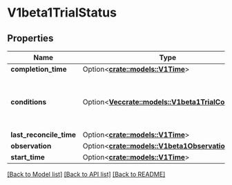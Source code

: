 # V1beta1TrialStatus

## Properties

Name | Type | Description | Notes
------------ | ------------- | ------------- | -------------
**completion_time** | Option<[**crate::models::V1Time**](v1.Time.md)> |  | [optional]
**conditions** | Option<[**Vec<crate::models::V1beta1TrialCondition>**](.v1beta1.TrialCondition.md)> | List of observed runtime conditions for this Trial. | [optional]
**last_reconcile_time** | Option<[**crate::models::V1Time**](v1.Time.md)> |  | [optional]
**observation** | Option<[**crate::models::V1beta1Observation**](v1beta1.Observation.md)> |  | [optional]
**start_time** | Option<[**crate::models::V1Time**](v1.Time.md)> |  | [optional]

[[Back to Model list]](../README.md#documentation-for-models) [[Back to API list]](../README.md#documentation-for-api-endpoints) [[Back to README]](../README.md)


